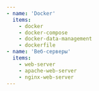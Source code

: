 ```yaml
---
- name: 'Docker'
  items:
    - docker
    - docker-compose
    - docker-data-management
    - dockerfile
- name: 'Веб-серверы'
  items:
    - web-server
    - apache-web-server
    - nginx-web-server
---
```

